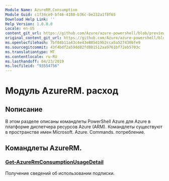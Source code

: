 ```yaml
---
Module Name: AzureRM.Consumption
Module Guid: c1f34ce9-bf46-4180-b36c-be232a1f8f65
Download Help Link: ''
Help Version: 1.0.0.0
Locale: en-US
content_git_url: https://github.com/Azure/azure-powershell/blob/preview/src/ResourceManager/Consumption/Commands.Consumption/help/AzureRM.Consumption.md
original_content_git_url: https://github.com/Azure/azure-powershell/blob/preview/src/ResourceManager/Consumption/Commands.Consumption/help/AzureRM.Consumption.md
ms.openlocfilehash: 7bf84b11a43c4e43e885d19b2cca5a527430bfe9
ms.sourcegitcommit: 43f4bdf2a59dd82fd881512aa9761bf72eb5703c
ms.translationtype: MT
ms.contentlocale: ru-RU
ms.lasthandoff: 04/23/2019
ms.locfileid: "93554756"
---
```

# Модуль AzureRM. расход
## Nописание
В этом разделе описаны командлеты PowerShell Azure для Azure в платформе диспетчера ресурсов Azure (ARM). Командлеты существуют в пространстве имен Microsoft. Azure. Commands. потребление.

## Командлеты AzureRM.
### [Get-AzureRmConsumptionUsageDetail](Get-AzureRmConsumptionUsageDetail.md)
Получение сведений об использовании подписки.

